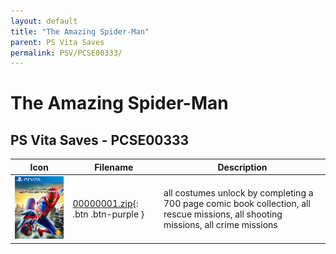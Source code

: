 ```yaml
---
layout: default
title: "The Amazing Spider-Man"
parent: PS Vita Saves
permalink: PSV/PCSE00333/
---
```

# The Amazing Spider-Man

## PS Vita Saves - PCSE00333

| Icon | Filename | Description |
|------|----------|-------------|
| ![The Amazing Spider-Man](icon0.png) | [00000001.zip](00000001.zip){: .btn .btn-purple } | all costumes unlock by completing a 700 page comic book collection, all rescue missions, all shooting missions, all crime missions |
